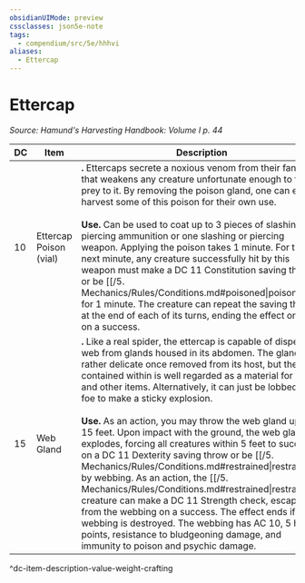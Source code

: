 ```yaml
---
obsidianUIMode: preview
cssclasses: json5e-note
tags:
  - compendium/src/5e/hhhvi
aliases:
  - Ettercap
---
```

# Ettercap
*Source: Hamund's Harvesting Handbook: Volume I p. 44* 

| DC | Item | Description | Value | Weight | Crafting |
|----|------|-------------|-------|--------|----------|
| 10 | Ettercap Poison (vial) | **.** Ettercaps secrete a noxious venom from their fangs that weakens any creature unfortunate enough to fall prey to it. By removing the poison gland, one can easily harvest some of this poison for their own use.<br /><br />**Use.** Can be used to coat up to 3 pieces of slashing or piercing ammunition or one slashing or piercing weapon. Applying the poison takes 1 minute. For the next minute, any creature successfully hit by this weapon must make a DC 11 Constitution saving throw or be [[/5. Mechanics/Rules/Conditions.md#poisoned\|poisoned]] for 1 minute. The creature can repeat the saving throw at the end of each of its turns, ending the effect on itself on a success. | 4 gp | 1 lb | — |
| 15 | Web Gland | **.** Like a real spider, the ettercap is capable of dispensing web from glands housed in its abdomen. The gland is rather delicate once removed from its host, but the silk contained within is well regarded as a material for ropes and other items. Alternatively, it can just be lobbed at a foe to make a sticky explosion.<br /><br />**Use.** As an action, you may throw the web gland up to 15 feet. Upon impact with the ground, the web gland explodes, forcing all creatures within 5 feet to succeed on a DC 11 Dexterity saving throw or be [[/5. Mechanics/Rules/Conditions.md#restrained\|restrained]] by webbing. As an action, the [[/5. Mechanics/Rules/Conditions.md#restrained\|restrained]] creature can make a DC 11 Strength check, escaping from the webbing on a success. The effect ends if the webbing is destroyed. The webbing has AC 10, 5 hit points, resistance to bludgeoning damage, and immunity to poison and psychic damage. | 8 gp | 5 lb | — |
^dc-item-description-value-weight-crafting
